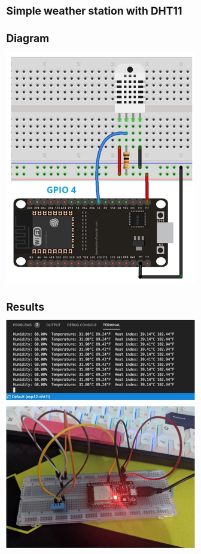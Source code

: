 # Simple weather station with DHT11

# Diagram
![](images/diagram.jpg)

# Results
![](images/result.jpg)

![](images/board.jpg)
